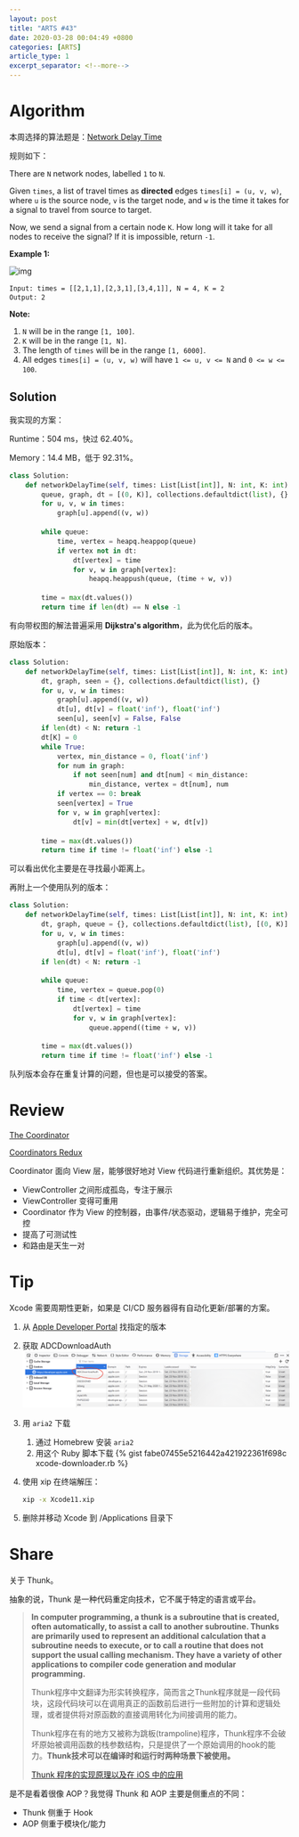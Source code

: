 ```yaml
---
layout: post
title: "ARTS #43"
date: 2020-03-28 00:04:49 +0800
categories: [ARTS]
article_type: 1
excerpt_separator: <!--more-->
---
```



# Algorithm

本周选择的算法题是：[Network Delay Time](https://leetcode.com/problems/network-delay-time/)

<!--more-->

规则如下：

There are `N` network nodes, labelled `1` to `N`.

Given `times`, a list of travel times as **directed** edges `times[i] = (u, v, w)`, where `u` is the source node, `v` is the target node, and `w` is the time it takes for a signal to travel from source to target.

Now, we send a signal from a certain node `K`. How long will it take for all nodes to receive the signal? If it is impossible, return `-1`.

**Example 1:**

![img](https://assets.leetcode.com/uploads/2019/05/23/931_example_1.png)

```
Input: times = [[2,1,1],[2,3,1],[3,4,1]], N = 4, K = 2
Output: 2
```

**Note:**

1. `N` will be in the range `[1, 100]`.
2. `K` will be in the range `[1, N]`.
3. The length of `times` will be in the range `[1, 6000]`.
4. All edges `times[i] = (u, v, w)` will have `1 <= u, v <= N` and `0 <= w <= 100`.

## Solution

我实现的方案：

Runtime：504 ms，快过 62.40%。

Memory：14.4 MB，低于 92.31%。

```python
class Solution:
    def networkDelayTime(self, times: List[List[int]], N: int, K: int) -> int:
        queue, graph, dt = [(0, K)], collections.defaultdict(list), {}
        for u, v, w in times:
            graph[u].append((v, w))

        while queue:
            time, vertex = heapq.heappop(queue)
            if vertex not in dt:
                dt[vertex] = time
                for v, w in graph[vertex]:
                    heapq.heappush(queue, (time + w, v))

        time = max(dt.values())
        return time if len(dt) == N else -1
```

有向带权图的解法普遍采用 **Dijkstra's algorithm**，此为优化后的版本。

原始版本：

```python
class Solution:
    def networkDelayTime(self, times: List[List[int]], N: int, K: int) -> int:
        dt, graph, seen = {}, collections.defaultdict(list), {}
        for u, v, w in times:
            graph[u].append((v, w))
            dt[u], dt[v] = float('inf'), float('inf')
            seen[u], seen[v] = False, False
        if len(dt) < N: return -1
        dt[K] = 0
        while True:
            vertex, min_distance = 0, float('inf')
            for num in graph:
                if not seen[num] and dt[num] < min_distance:
                    min_distance, vertex = dt[num], num
            if vertex == 0: break
            seen[vertex] = True
            for v, w in graph[vertex]:
                dt[v] = min(dt[vertex] + w, dt[v])

        time = max(dt.values())
        return time if time != float('inf') else -1
```

可以看出优化主要是在寻找最小距离上。

再附上一个使用队列的版本：

```python
class Solution:
    def networkDelayTime(self, times: List[List[int]], N: int, K: int) -> int:
        dt, graph, queue = {}, collections.defaultdict(list), [(0, K)]
        for u, v, w in times:
            graph[u].append((v, w))
            dt[u], dt[v] = float('inf'), float('inf')
        if len(dt) < N: return -1
        
        while queue:
            time, vertex = queue.pop(0)
            if time < dt[vertex]:
                dt[vertex] = time
                for v, w in graph[vertex]:
                    queue.append((time + w, v))

        time = max(dt.values())
        return time if time != float('inf') else -1
```

队列版本会存在重复计算的问题，但也是可以接受的答案。

# Review

[The Coordinator](http://khanlou.com/2015/01/the-coordinator/)

[Coordinators Redux](http://khanlou.com/2015/10/coordinators-redux/)

Coordinator 面向 View 层，能够很好地对 View 代码进行重新组织。其优势是：

- ViewController 之间形成孤岛，专注于展示
- ViewController 变得可重用
- Coordinator 作为 View 的控制器，由事件/状态驱动，逻辑易于维护，完全可控
- 提高了可测试性
- 和路由是天生一对

# Tip

Xcode 需要周期性更新，如果是 CI/CD 服务器得有自动化更新/部署的方案。

1. 从 [Apple Developer Portal](https://developer.apple.com/download/) 找指定的版本

2. 获取 ADCDownloadAuth
   ![Image 1](/assets/img/43-1.png)

3. 用 `aria2` 下载

   1. 通过 Homebrew 安装 `aria2`
   2. 用这个 Ruby 脚本下载
      {% gist fabe07455e5216442a421922361f698c xcode-downloader.rb %}

4. 使用 xip 在终端解压：

   ```bash
   xip -x Xcode11.xip
   ```

5. 删除并移动 Xcode 到 /Applications 目录下

# Share

关于 Thunk。

抽象的说，Thunk 是一种代码重定向技术，它不属于特定的语言或平台。

> **In computer programming, a thunk is a subroutine that is created, often automatically, to assist a call to another subroutine. Thunks are primarily used to represent an additional calculation that a subroutine needs to execute, or to call a routine that does not support the usual calling mechanism. They have a variety of other applications to compiler code generation and modular programming.**
>
> Thunk程序中文翻译为形实转换程序，简而言之Thunk程序就是一段代码块，这段代码块可以在调用真正的函数前后进行一些附加的计算和逻辑处理，或者提供将对原函数的直接调用转化为间接调用的能力。
>
> Thunk程序在有的地方又被称为跳板(trampoline)程序，Thunk程序不会破坏原始被调用函数的栈参数结构，只是提供了一个原始调用的hook的能力。**Thunk技术可以在编译时和运行时两种场景下被使用。**
>
> [Thunk 程序的实现原理以及在 iOS 中的应用](https://juejin.im/post/5c5281e0e51d45517334dd34#heading-4)

是不是看着很像 AOP？我觉得 Thunk 和 AOP 主要是侧重点的不同：

- Thunk 侧重于 Hook
- AOP 侧重于模块化/能力

